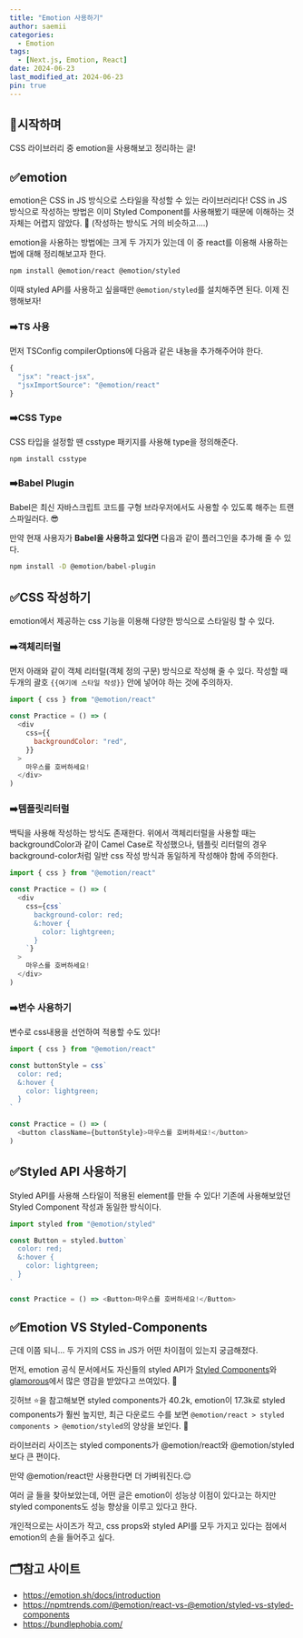```yaml
---
title: "Emotion 사용하기"
author: saemii
categories:
  - Emotion
tags:
  - [Next.js, Emotion, React]
date: 2024-06-23
last_modified_at: 2024-06-23
pin: true
---
```


## 📌시작하며

CSS 라이브러리 중 emotion을 사용해보고 정리하는 글!

## ✅emotion

emotion은 CSS in JS 방식으로 스타일을 작성할 수 있는 라이브러리다! CSS in JS 방식으로 작성하는 방법은 이미 Styled Component를 사용해봤기 때문에 이해하는 것 자체는 어렵지 않았다. 👀 (작성하는 방식도 거의 비슷하고....)

emotion을 사용하는 방법에는 크게 두 가지가 있는데 이 중 react를 이용해 사용하는 법에 대해 정리해보고자 한다.

```bash
npm install @emotion/react @emotion/styled
```

이때 styled API를 사용하고 싶을때만 `@emotion/styled`를 설치해주면 된다. 이제 진행해보자!

### ➡️TS 사용

먼저 TSConfig compilerOptions에 다음과 같은 내뇽을 추가해주어야 한다.

```javascript
{
  "jsx": "react-jsx",
  "jsxImportSource": "@emotion/react"
}
```

### ➡️CSS Type

CSS 타입을 설정할 땐 csstype 패키지를 사용해 type을 정의해준다.

```bash
npm install csstype
```

### ➡️Babel Plugin

Babel은 최신 자바스크립트 코드를 구형 브라우저에서도 사용할 수 있도록 해주는 트랜스파일러다. 😎

만약 현재 사용자가 **Babel을 사용하고 있다면** 다음과 같이 플러그인을 추가해 줄 수 있다.

```bash
npm install -D @emotion/babel-plugin
```

## ✅CSS 작성하기

emotion에서 제공하는 css 기능을 이용해 다양한 방식으로 스타일링 할 수 있다.

### ➡️객체리터럴

먼저 아래와 같이 객체 리터럴(객체 정의 구문) 방식으로 작성해 줄 수 있다. 작성할 때 두개의 괄호 `{{여기에 스타일 작성}}` 안에 넣어야 하는 것에 주의하자.

```javascript
import { css } from "@emotion/react"

const Practice = () => (
  <div
    css={{
      backgroundColor: "red",
    }}
  >
    마우스를 호버하세요!
  </div>
)
```

### ➡️템플릿리터럴

백틱을 사용해 작성하는 방식도 존재한다. 위에서 객체리터럴을 사용할 때는 backgroundColor과 같이 Camel Case로 작성했으나, 템플릿 리터럴의 경우 background-color처럼 일반 css 작성 방식과 동일하게 작성해야 함에 주의한다.

```javascript
import { css } from "@emotion/react"

const Practice = () => (
  <div
    css={css`
      background-color: red;
      &:hover {
        color: lightgreen;
      }
    `}
  >
    마우스를 호버하세요!
  </div>
)
```

### ➡️변수 사용하기

변수로 css내용을 선언하여 적용할 수도 있다!

```javascript
import { css } from "@emotion/react"

const buttonStyle = css`
  color: red;
  &:hover {
    color: lightgreen;
  }
`

const Practice = () => (
  <button className={buttonStyle}>마우스를 호버하세요!</button>
)
```

## ✅Styled API 사용하기

Styled API를 사용해 스타일이 적용된 element를 만들 수 있다! 기존에 사용해보았던 Styled Component 작성과 동일한 방식이다.

```javascript
import styled from "@emotion/styled"

const Button = styled.button`
  color: red;
  &:hover {
    color: lightgreen;
  }
`

const Practice = () => <Button>마우스를 호버하세요!</Button>
```

## ✅Emotion VS Styled-Components

근데 이쯤 되니... 두 가지의 CSS in JS가 어떤 차이점이 있는지 궁금해졌다.

먼저, emotion 공식 문서에서도 자신들의 styled API가 [Styled Components](https://styled-components.com/)와 [glamorous](https://glamorous.rocks/)에서 많은 영감을 받았다고 쓰여있다. 🤔

깃허브 ⭐을 참고해보면 styled components가 40.2k, emotion이 17.3k로 styled components가 훨씬 높지만, 최근 다운로드 수를 보면 `@emotion/react > styled components > @emotion/styled`의 양상을 보인다. 🤔

라이브러리 사이즈는 styled components가 @emotion/react와 @emotion/styled 보다 큰 편이다.

만약 @emotion/react만 사용한다면 더 가벼워진다.😌

여러 글 들을 찾아보았는데, 어떤 글은 emotion이 성능상 이점이 있다고는 하지만 styled components도 성능 향상을 이루고 있다고 한다.

개인적으로는 사이즈가 작고, css props와 styled API를 모두 가지고 있다는 점에서 emotion의 손을 들어주고 싶다.

## 🗂️참고 사이트

- <https://emotion.sh/docs/introduction>
- <https://npmtrends.com/@emotion/react-vs-@emotion/styled-vs-styled-components>
- <https://bundlephobia.com/>
